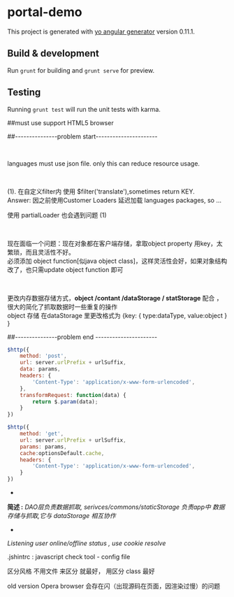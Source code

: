 # portal-demo

This project is generated with [yo angular generator](https://github.com/yeoman/generator-angular)
version 0.11.1.

## Build & development

Run `grunt` for building and `grunt serve` for preview.

## Testing

Running `grunt test` will run the unit tests with karma.

##must use support HTML5 browser

<p>##---------------problem start----------------------</p>
<br/>
<p>languages must use json file. only this can reduce resource usage.</p>
<br/>
<p>(1). 在自定义filter内 使用 $filter('translate'),sometimes return KEY.<br/>
	Answer: 因之前使用Customer Loaders 延迟加载 languages packages, so ...</p>
<p>使用 partialLoader 也会遇到问题 (1)</p>
<br/>
<p>现在面临一个问题：现在对象都在客户端存储，拿取object property 用key，太繁琐，而且灵活性不好。<br/>必须添加 object function[似java object class]，这样灵活性会好，如果对象结构改了，也只需update object function 即可</p>

<br/>
<p>更改内存数据存储方式，<b>object /contant /dataStorage / statStorage</b> 配合 ，很大的简化了抓取数据时一些重复的操作<br/>
object 存储 在dataStorage 里更改格式为 
{key:
  {
  type:dataType,
  value:object
  }
}</p>
<p>##---------------problem end ----------------------</p>

```javascript
$http({
	method: 'post',
	url: server.urlPrefix + urlSuffix,
	data: params,
	headers: {
		'Content-Type': 'application/x-www-form-urlencoded',
	},
	transformRequest: function(data) {
		return $.param(data);
	}
})

$http({
	method: 'get',
	url: server.urlPrefix + urlSuffix,
	params: params,
	cache:optionsDefault.cache,
	headers: {
		'Content-Type': 'application/x-www-form-urlencoded',
	}
})
```

-
**简述 :** *DAO层负责数据抓取,*
*serivces/commons/staticStorage 负责app中 数据存储与抓取,它与 dataStorage 相互协作*

-
*Listening user online/offline status , use cookie resolve*

.jshintrc : javascript check tool - config file

区分风格 不用文件 来区分 就最好， 用区分 class 最好


old version Opera browser 会存在闪（出现源码在页面，因渲染过慢）的问题


